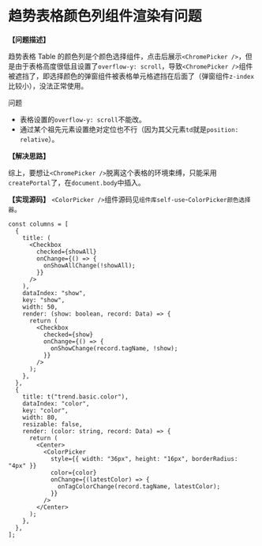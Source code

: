 # 趋势表格颜色列组件渲染有问题

**【问题描述】**

趋势表格 Table 的颜色列是个颜色选择组件，点击后展示`<ChromePicker />`，但是由于表格高度很低且设置了`overflow-y: scroll`，导致`<ChromePicker />`组件被遮挡了，即选择颜色的弹窗组件被表格单元格遮挡在后面了（弹窗组件`z-index`比较小），没法正常使用。

问题

- 表格设置的`overflow-y: scroll`不能改。
- 通过某个祖先元素设置绝对定位也不行（因为其父元素`td`就是`position: relative`）。

**【解决思路】**

综上，要想让`<ChromePicker />`脱离这个表格的环境束缚，只能采用`createPortal`了，在`document.body`中插入。

**【实现源码】**
`<ColorPicker />`组件源码见`组件库self-use`-`ColorPicker颜色选择器`。

```tsx
const columns = [
  {
    title: (
      <Checkbox
        checked={showAll}
        onChange={() => {
          onShowAllChange(!showAll);
        }}
      />
    ),
    dataIndex: "show",
    key: "show",
    width: 50,
    render: (show: boolean, record: Data) => {
      return (
        <Checkbox
          checked={show}
          onChange={() => {
            onShowChange(record.tagName, !show);
          }}
        />
      );
    },
  },
  {
    title: t("trend.basic.color"),
    dataIndex: "color",
    key: "color",
    width: 80,
    resizable: false,
    render: (color: string, record: Data) => {
      return (
        <Center>
          <ColorPicker
            style={{ width: "36px", height: "16px", borderRadius: "4px" }}
            color={color}
            onChange={(latestColor) => {
              onTagColorChange(record.tagName, latestColor);
            }}
          />
        </Center>
      );
    },
  },
];
```
